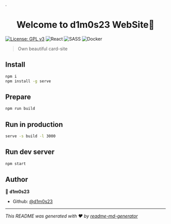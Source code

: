 .
<h1 align="center">Welcome to d1m0s23 WebSite👋</h1>

[![License: GPL v3](https://img.shields.io/badge/License-GPLv3-blue.svg)](https://www.gnu.org/licenses/gpl-3.0)
![React](https://img.shields.io/badge/react-%2320232a.svg?style=for-the-badge&logo=react&logoColor=%2361DAFB)
![SASS](https://img.shields.io/badge/SASS-hotpink.svg?style=for-the-badge&logo=SASS&logoColor=white)
![Docker](https://img.shields.io/badge/docker-%230db7ed.svg?style=for-the-badge&logo=docker&logoColor=white)

> Own beautiful card-site

## Install

```sh
npm i
npm install -g serve
```

## Prepare

```sh
npm run build
```

## Run in production
```sh
serve -s build -l 3000
```

## Run dev server
```sh
npm start
```

## Author

👤 **d1m0s23**

* Github: [@d1m0s23](https://github.com/d1m0s23)


***
_This README was generated with ❤️ by [readme-md-generator](https://github.com/kefranabg/readme-md-generator)_
